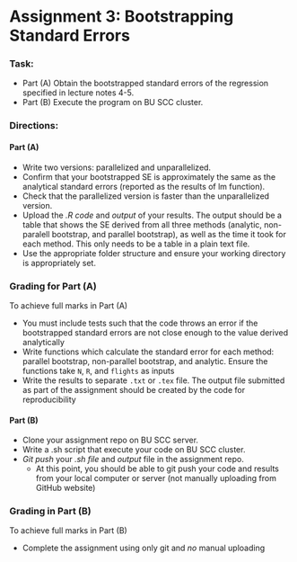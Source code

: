 # Assignment 3: Bootstrapping Standard Errors

### Task: 

- Part (A) Obtain the bootstrapped standard errors of the regression specified in lecture notes 4-5.
- Part (B) Execute the program on BU SCC cluster.

### Directions:

#### Part (A)
* Write two versions: parallelized and unparallelized. 
* Confirm that your bootstrapped SE is approximately the same as the analytical standard errors (reported as the results of lm function).
* Check that the parallelized version is faster than the unparallelized version.
* Upload the *.R code* and *output* of your results. The output should be a table that shows the SE derived from all three methods (analytic, non-paralell bootstrap, and parallel bootstrap), as well as the time it took for each method. This only needs to be a table in a plain text file.  
* Use the appropriate folder structure and ensure your working directory is appropriately set. 

### Grading for Part (A)

To achieve full marks in Part (A)

* You must include tests such that the code throws an error if the bootstrapped standard errors are not close enough to the value derived analytically
* Write functions which calculate the standard error for each method: parallel bootstrap, non-parallel bootstrap, and analytic. Ensure the functions take `N`, `R`, and `flights` as inputs
* Write the results to separate `.txt` or `.tex` file. The output file submitted as part of the assignment should be created by the code for reproducibility

#### Part (B)
* Clone your assignment repo on BU SCC server.
* Write a .sh script that execute your code on BU SCC cluster.
* *Git push* your *.sh file* and *output* file in the assignment repo.
  - At this point, you should be able to git push your code and results from your local computer or server (not manually uploading from GitHub website)

### Grading in Part (B)

To achieve full marks in Part (B)

* Complete the assignment using only git and *no* manual uploading
